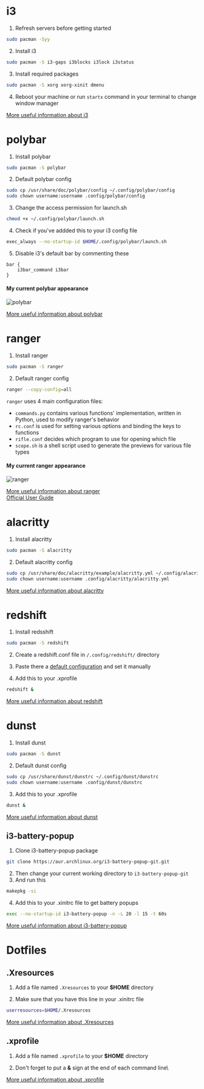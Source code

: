 # i3
1. Refresh servers before getting started
```bash
sudo pacman -Syy
```
2. Install i3
```bash
sudo pacman -S i3-gaps i3blocks i3lock i3status
```
3. Install required packages
```bash
sudo pacman -S xorg xorg-xinit dmenu
```
4. Reboot your machine or run ```startx``` command in your terminal to change window manager

[More useful information about i3](https://i3wm.org/docs/userguide.html)

# polybar
1. Install polybar
```bash
sudo pacman -S polybar
```
2. Default polybar config
```bash
sudo cp /usr/share/doc/polybar/config ~/.config/polybar/config
sudo chown username:username .config/polybar/config
```
3. Change the access permission for launch.sh
```bash
chmod +x ~/.config/polybar/launch.sh
```
4. Check if you've addded this to your i3 config file
```bash
exec_always --no-startup-id $HOME/.config/polybar/launch.sh
```
5. Disable i3's default bar by commenting these
```
bar {
    i3bar_command i3bar
}
```
#### My current polybar appearance
![polybar](https://user-images.githubusercontent.com/64749230/96635841-16131880-1325-11eb-8bcc-2b3a8f9db4c9.png)

[More useful information about polybar](https://github.com/polybar/polybar/wiki)

# ranger
1. Install ranger
```bash
sudo pacman -S ranger
```
2. Default ranger config
```bash
ranger --copy-config=all
```
```ranger``` uses 4 main configuration files:
* ```commands.py``` contains various functions' implementation, written in Python, used to modify ranger's behavior
* ```rc.conf``` is used for setting various options and binding the keys to functions
* ```rifle.conf``` decides which program to use for opening which file
* ```scope.sh``` is a shell script used to generate the previews for various file types

#### My current ranger appearance
![ranger](https://user-images.githubusercontent.com/64749230/96640320-a94f4c80-132b-11eb-82d5-2a0e86e6b714.png)

[More useful information about ranger](https://wiki.archlinux.org/index.php/ranger)\
[Official User Guide](https://github.com/ranger/ranger/wiki/Official-user-guide)

# alacritty
1. Install alacritty
```bash
sudo pacman -S alacritty
```
2. Default alacritty config
```bash
sudo cp /usr/share/doc/alacritty/example/alacritty.yml ~/.config/alacritty/alacritty.yml
sudo chown username:username .config/alacritty/alacritty.yml
```

[More useful information about alacritty](https://wiki.archlinux.org/index.php/Alacritty)

# redshift
1. Install redsshift
```bash
sudo pacman -S redshift
```
2. Create a redshift.conf file in ```/.config/redshift/``` directory

3. Paste there a [default configuration](https://raw.githubusercontent.com/jonls/redshift/master/redshift.conf.sample) and set it manually

4. Add this to your .xprofile
```bash
redshift &
```

[More useful information about redshift](https://wiki.archlinux.org/index.php/redshift)

# dunst
1. Install dunst
```bash
sudo pacman -S dunst
```
2. Default dunst config
```bash
sudo cp /usr/share/dunst/dunstrc ~/.config/dunst/dunstrc
sudo chown username:username .config/dunst/dunstrc
```
3. Add this to your .xprofile
```bash 
dunst &
```

[More useful information about dunst](https://wiki.archlinux.org/index.php/Dunst)

## i3-battery-popup
1. Clone i3-battery-popup package
```bash
git clone https://aur.archlinux.org/i3-battery-popup-git.git
```
2. Then change your current working directory to ```i3-battery-popup-git```
3. And run this
```bash
makepkg -si
```
4. Add this to your .xinitrc file to get battery popups
```bash
exec --no-startup-id i3-battery-popup -n -L 20 -l 15 -t 60s
```

[More useful information about i3-battery-popup](https://github.com/rjekker/i3-battery-popup)

# Dotfiles

## .Xresources
1. Add a file named ```.Xresources``` to your **$HOME** directory

2. Make sure that you have this line in your .xinitrc file
```bash
userresources=$HOME/.Xresources
```

[More useful information about .Xresources](https://wiki.debian.org/Xresources)

## .xprofile
1. Add a file named ```.xprofile``` to your **$HOME** directory

2. Don't forget to put a **&** sign at the end of each command line\

[More useful information about .xprofile](https://wiki.archlinux.org/index.php/Xprofile)
